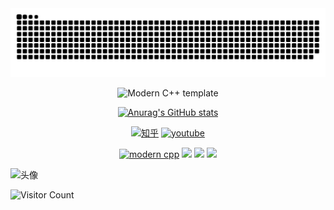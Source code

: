 
<picture>
  <source
    media="(prefers-color-scheme: dark)"
    srcset="https://raw.githubusercontent.com/platane/snk/output/github-contribution-grid-snake-dark.svg"
  />
  <source
    media="(prefers-color-scheme: light)"
    srcset="https://raw.githubusercontent.com/platane/snk/output/github-contribution-grid-snake.svg"
  />
  <img
    alt="github contribution grid snake animation"
    src="https://raw.githubusercontent.com/platane/snk/output/github-contribution-grid-snake.svg"
  />
</picture>

<div id="title" align=center>

![Modern C++ template][github-sub-title:img]

[![Anurag's GitHub stats](https://github-readme-stats.vercel.app/api?username=cixiy1&show_icons=true&theme=tokyonight)](https://b23.tv/iEJTnPp)

[![知乎](https://img.shields.io/badge/%E7%9F%A5%E4%B9%8E-mq%E7%99%BD-yello)]()
[![youtube](https://img.shields.io/badge/video-YouTube-red)]()

[![modern cpp](https://img.shields.io/badge/code-Modern%20C++-blue)]() 
![](https://img.shields.io/badge/讨厌-学习-yellow) 
![](https://img.shields.io/badge/性格-疯癫-red) 
![](https://img.shields.io/badge/爱好-尧尧-red)

</div>

![头像](http://xiaoyi.yiyu14.top/wp-content/uploads/2024/09/微信图片_20240812125836.jpg)

![Visitor Count](https://profile-counter.glitch.me/cixiy1/count.svg)

[github-sub-title:img]: https://readme-typing-svg.herokuapp.com?font=Segoe+Script&center=true&lines=cixiy1.
